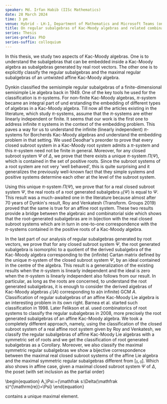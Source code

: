 ```yaml
---
speaker: Md. Irfan Habib (IISc Mathematics)
date: 28 March 2024
time: 3 pm
venue: Hybrid - LH-1, Department of Mathematics and Microsoft Teams (online) 
title: On regular subalgebras of Kac-Moody algebras and related combinatorics
series: Thesis
series-prefix: PhD
series-suffix: colloquium
---
```


In this thesis, we study two aspects of Kac-Moody algebras. One is to understand the subalgebras that can be embedded inside a Kac-Moody algebra as subalgebras
generated by real root vectors. The other one is to explicitly classify the regular subalgebras and the maximal regular subalgebras of an untwisted affine Kac-Moody algebra.

Dynkin classified the semisimple regular subalgebras of a finite-dimensional semisimple Lie algebra back in $1949.$ One of the key tools he used for the classification is
$\pi$-systems. For non-finite Kac-Moody algebras, $\pi$-system became an integral part of und erstanding the embedding of different types of algebras in a Kac-Moody algebra.
Till now all the articles existing in the literature, which study $\pi$-systems, assume that the $\pi$-systems are either linearly independent or finite. It seems that our
work is the first one to address infinite $\pi$ systems in the context of the embedding problem. This paves a way for us to understand the infinite (linearly independent)
$\pi$-systems for Borcherds Kac-Moody algebras and understand the embedding problem in that setting. We used Deodhar's preorder to prove that every closed subroot system
in a Kac-Moody root system admits a $\pi$-system and this $\pi$-system need not be finite in general. Moreover, for any closed subroot system $\Psi$ of $\Delta,$ we prove
that there exists a unique $\pi$-system $\Pi(\Psi),$ which is contained in the set of positive roots. Since the subroot systems of a root system are not very 'well behaved',
this is quite surprising and it generalizes the previously well-known fact that they simple systems and positive systems determine each other at the level of the subroot system.

Using this unique $\pi$-system $\Pi(\Psi)$, we prove that for a real closed subroot system $\Psi,$ the real roots of a root generated subalgebra $\mathfrak g(\Psi)$ is equal to $\Psi$.
This result was a much-awaited one in the literature because almost after $70$ years of Dynkin's result, Roy and Venkatesh (Transform. Groups 2019) proved that the same is true
for an affine root system. These two results provide a bridge between the algebraic and combinatorial side which shows that the root-generated subalgebras are in bijection with
the real closed subroot systems which are in turn in one-to-one correspondence with the $\pi$-systems contained in the positive roots of a Kac-Moody algebra.

In the last part of our analysis of regular subalgebras generated by root vectors, we prove that for any closed subroot system $\Psi,$ the root generated subalgebra is isomorphic
to a quotient of the derived subalgebra of the Kac-Moody algebra corresponding to the (infinite) Cartan matrix defined by the unique $\pi$-system of the closed subroot system
$\Psi,$ by an ideal contained in the centre of the algebra. This result is a generalization of the existing results when the $\pi$-system is linearly independent and the ideal is
zero when the $\pi$-system is linearly independent also follows from our result. In particular, as long as the roots are concerned, to understand the root generated subalgebras,
it is enough to consider the derived algebras of Kac-Moody algebras $\mathfrak g'(A)$ corresponding to a(n infinite) GCM $A.$ Classification of regular subalgebras of an affine Kac-Moody
Lie algebra is an interesting problem in its own right. Barnea et al. started such classification in $1998.$ Later Felikson et al. used combinatorics of root systems to classify the
regular subalgebras in 2008, more precisely the root generated subalgebras of an affine Kac-Moody algebra. We took a completely different approach, namely, using the classification of
the closed subroot system of a real affine root system given by Roy and Venkatesh, we classify the regular subalgebras of affine Kac-Moody Lie algebras with a symmetric set of roots
and we get the classification of root generated subalgebras as a Corollary. Moreover, we also classify the maximal symmetric regular subalgebras we show a bijective correspondence
between the maximal real closed subroot systems of the affine Lie algebra and the maximal symmetric regular subalgebras different from $[\mathfrak g,\mathfrak g].$ Which also shows in affine case,
given a maximal closed subroot system $\Psi$ of $\Delta,$ the poset (with set inclusion as the partial order)

\begin{equation}
A_\Psi:=\{\mathfrak s:\Delta(\mathfrak s)^{\mathrm{re}}=\Psi\}
\end{equation}

contains a unique maximal element.
